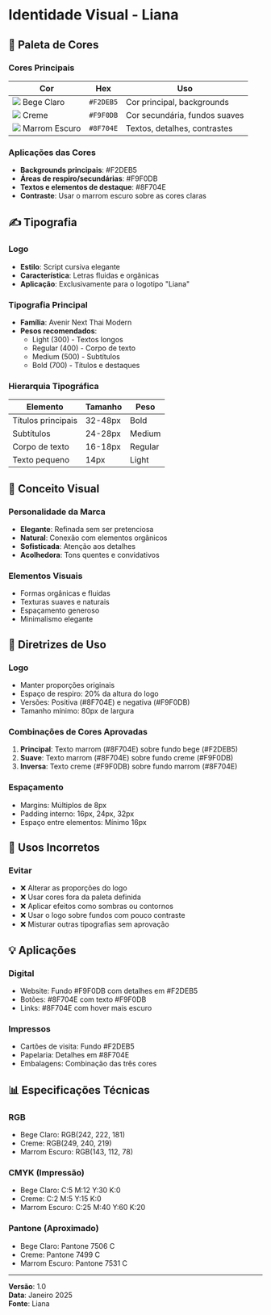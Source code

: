 # Identidade Visual - Liana

## 🎨 Paleta de Cores

### Cores Principais

| Cor                                                             | Hex       | Uso                           |
| --------------------------------------------------------------- | --------- | ----------------------------- |
| ![](https://via.placeholder.com/15/F2DEB5/F2DEB5) Bege Claro    | `#F2DEB5` | Cor principal, backgrounds    |
| ![](https://via.placeholder.com/15/F9F0DB/F9F0DB) Creme         | `#F9F0DB` | Cor secundária, fundos suaves |
| ![](https://via.placeholder.com/15/8F704E/8F704E) Marrom Escuro | `#8F704E` | Textos, detalhes, contrastes  |

### Aplicações das Cores

- **Backgrounds principais**: #F2DEB5
- **Áreas de respiro/secundárias**: #F9F0DB
- **Textos e elementos de destaque**: #8F704E
- **Contraste**: Usar o marrom escuro sobre as cores claras

## ✍️ Tipografia

### Logo

- **Estilo**: Script cursiva elegante
- **Característica**: Letras fluidas e orgânicas
- **Aplicação**: Exclusivamente para o logotipo "Liana"

### Tipografia Principal

- **Família**: Avenir Next Thai Modern
- **Pesos recomendados**:
  - Light (300) - Textos longos
  - Regular (400) - Corpo de texto
  - Medium (500) - Subtítulos
  - Bold (700) - Títulos e destaques

### Hierarquia Tipográfica

| Elemento           | Tamanho | Peso    |
| ------------------ | ------- | ------- |
| Títulos principais | 32-48px | Bold    |
| Subtítulos         | 24-28px | Medium  |
| Corpo de texto     | 16-18px | Regular |
| Texto pequeno      | 14px    | Light   |

## 🌿 Conceito Visual

### Personalidade da Marca

- **Elegante**: Refinada sem ser pretenciosa
- **Natural**: Conexão com elementos orgânicos
- **Sofisticada**: Atenção aos detalhes
- **Acolhedora**: Tons quentes e convidativos

### Elementos Visuais

- Formas orgânicas e fluidas
- Texturas suaves e naturais
- Espaçamento generoso
- Minimalismo elegante

## 📐 Diretrizes de Uso

### Logo

- Manter proporções originais
- Espaço de respiro: 20% da altura do logo
- Versões: Positiva (#8F704E) e negativa (#F9F0DB)
- Tamanho mínimo: 80px de largura

### Combinações de Cores Aprovadas

1. **Principal**: Texto marrom (#8F704E) sobre fundo bege (#F2DEB5)
2. **Suave**: Texto marrom (#8F704E) sobre fundo creme (#F9F0DB)
3. **Inversa**: Texto creme (#F9F0DB) sobre fundo marrom (#8F704E)

### Espaçamento

- Margins: Múltiplos de 8px
- Padding interno: 16px, 24px, 32px
- Espaço entre elementos: Mínimo 16px

## 🚫 Usos Incorretos

### Evitar

- ❌ Alterar as proporções do logo
- ❌ Usar cores fora da paleta definida
- ❌ Aplicar efeitos como sombras ou contornos
- ❌ Usar o logo sobre fundos com pouco contraste
- ❌ Misturar outras tipografias sem aprovação

## 💡 Aplicações

### Digital

- Website: Fundo #F9F0DB com detalhes em #F2DEB5
- Botões: #8F704E com texto #F9F0DB
- Links: #8F704E com hover mais escuro

### Impressos

- Cartões de visita: Fundo #F2DEB5
- Papelaria: Detalhes em #8F704E
- Embalagens: Combinação das três cores

## 📊 Especificações Técnicas

### RGB

- Bege Claro: RGB(242, 222, 181)
- Creme: RGB(249, 240, 219)
- Marrom Escuro: RGB(143, 112, 78)

### CMYK (Impressão)

- Bege Claro: C:5 M:12 Y:30 K:0
- Creme: C:2 M:5 Y:15 K:0
- Marrom Escuro: C:25 M:40 Y:60 K:20

### Pantone (Aproximado)

- Bege Claro: Pantone 7506 C
- Creme: Pantone 7499 C
- Marrom Escuro: Pantone 7531 C

---

**Versão**: 1.0  
**Data**: Janeiro 2025  
**Fonte**: Liana
